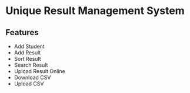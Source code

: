 # Unique Result Management System

## Features
* Add Student
* Add Result 
* Sort Result
* Search Result 
* Upload Result Online
* Download CSV
* Upload CSV
